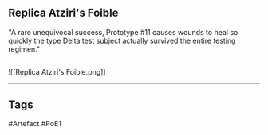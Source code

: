 ## Replica Atziri's Foible
"A rare unequivocal success, Prototype #11 causes wounds to heal so quickly
the type Delta test subject actually survived the entire testing regimen."
##
![[Replica Atziri's Foible.png]]

---
## Tags
#Artefact
#PoE1